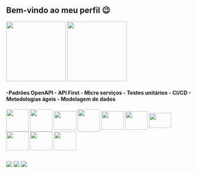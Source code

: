 ## Bem-vindo ao meu perfil 😉 ##
 
<div style="display: inline_block">
<img height="160em" src="https://github-readme-stats.vercel.app/api?username=viniciuslopes98&show_icons=true&theme=dracula&include_all_commits=true&count_private=true"/>
<img height="160em" src="https://github-readme-stats.vercel.app/api/top-langs/?username=viniciuslopes98&layout=compact&langs_count=7&theme=dracula"/>
</div>

#### -Padrões OpenAPI - API First - Micro serviços - Testes unitários - CI/CD - Metodologias ágeis - Modelagem de dados

<div style="display: inline_block">
<img align="center" alt="" height="60" width="60" src="https://cdn.jsdelivr.net/gh/devicons/devicon/icons/java/java-original-wordmark.svg">
<img align="center" alt="" height="60" width="60" src="https://cdn.jsdelivr.net/gh/devicons/devicon/icons/spring/spring-original-wordmark.svg">
<img align="center" alt="" height="50" width="60" src="https://cdn.jsdelivr.net/gh/devicons/devicon/icons/oracle/oracle-original.svg">
<img align="center" alt="" height="60" width="60" src="https://cdn.jsdelivr.net/gh/devicons/devicon/icons/mysql/mysql-original-wordmark.svg">
<img align="center" alt="" height="50" width="60" src="https://cdn.jsdelivr.net/gh/devicons/devicon/icons/html5/html5-original-wordmark.svg">
<img align="center" alt="" height="50" width="60" src="https://cdn.jsdelivr.net/gh/devicons/devicon/icons/css3/css3-original-wordmark.svg">
<img align="center" alt="" height="40" width="60" src="https://cdn.jsdelivr.net/gh/devicons/devicon/icons/javascript/javascript-original.svg">
<img align="center" alt="" height="50" width="60" src="https://cdn.jsdelivr.net/gh/devicons/devicon/icons/react/react-original-wordmark.svg">
<img align="center" alt="" height="50" width="60" src="https://www.svgrepo.com/show/374111/swagger.svg">
<img align="center" alt="" height="50" width="60" src="https://cdn.jsdelivr.net/gh/devicons/devicon/icons/docker/docker-original-wordmark.svg">
</div>

##

<div>
  <a href="https://instagram.com/zm1hawk" target="_blank"><img src="https://img.shields.io/badge/-Instagram-%23E4405F?style=for-the-badge&logo=instagram&logoColor=white" target="_blank"></a>
  <a href = "mailto:contatovinicius6.lopes6@gmail.com"><img src="https://img.shields.io/badge/-Gmail-%23333?style=for-the-badge&logo=gmail&logoColor=white" target="_blank"></a>
  <a href="https://www.linkedin.com/in/vinicius-l-4181b9ba/" target="_blank"><img src="https://img.shields.io/badge/-LinkedIn-%230077B5?style=for-the-badge&logo=linkedin&logoColor=white" target="_blank"></a>             
 </div>
 

              
          
